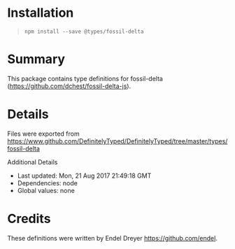 # Installation
> `npm install --save @types/fossil-delta`

# Summary
This package contains type definitions for fossil-delta (https://github.com/dchest/fossil-delta-js).

# Details
Files were exported from https://www.github.com/DefinitelyTyped/DefinitelyTyped/tree/master/types/fossil-delta

Additional Details
 * Last updated: Mon, 21 Aug 2017 21:49:18 GMT
 * Dependencies: node
 * Global values: none

# Credits
These definitions were written by Endel Dreyer <https://github.com/endel>.
